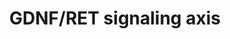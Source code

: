 ---
annotations:
- type: Disease Ontology
  value: CAKUT
- type: Pathway Ontology
  value: regulatory pathway
authors:
- Fehrhart
- Eweitz
description: GDNF-RET signalling is at the core of the signalling network in kidney
  development. These signalling interactions between the metanephric mesenchyme and
  the nephric duct are crucial to ensure the induction of the ureter from the nephric
  duct.  Pathway converted from original mouse pathway WP4820.
last-edited: 2021-06-01
organisms:
- Homo sapiens
redirect_from:
- /index.php/Pathway:WP4830
- /instance/WP4830
schema-jsonld:
- '@context': https://schema.org/
  '@id': https://wikipathways.github.io/pathways/WP4830.html
  '@type': Dataset
  creator:
    '@type': Organization
    name: WikiPathways
  description: GDNF-RET signalling is at the core of the signalling network in kidney
    development. These signalling interactions between the metanephric mesenchyme
    and the nephric duct are crucial to ensure the induction of the ureter from the
    nephric duct.  Pathway converted from original mouse pathway WP4820.
  keywords:
  - EYA1
  - SALL1
  - SPRY1
  - SOX11
  - GFRA1
  - BMP4
  - CTNNB1
  - GREM1
  - SOX17
  - FOXC2
  - GLI3
  - HSPB11
  - PAX2
  - FOXC1
  - GDNF
  - RET
  - AGTR2
  - LHX1
  - FAT4
  - SLIT2
  - ROBO2
  - GATA3
  - IFT27
  license: CC0
  name: GDNF/RET signaling axis
seo: CreativeWork
title: GDNF/RET signaling axis
wpid: WP4830
---